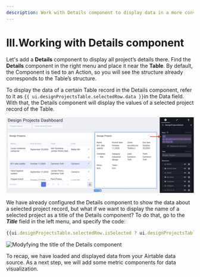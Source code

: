 ```yaml
---
description: Work with Details component to display data in a more convenient way
---
```


# III.Working with Details component

Let's add a  **Details** component to display all project’s details there. Find the **Details** component in the right menu and place it near the **Table**. By default, the Component is tied to an Action, so you will see the structure already corresponds to the Table’s structure.&#x20;

To display the data of a certain Table record in the Details component, refer to it as `{{ ui.designProjectsTable.selectedRow.data }}`in the Data field. With that, the Details component will display the values of a selected project record of the Table.

![](<../../.gitbook/assets/Screenshot 2021-10-08 at 12.47.31.png>)

We have already configured the Details component to show the data about a selected project record, but what if we want to display the name of a selected project as a title of the Details component? To do that, go to the _**Title**_ field in the left menu, and specify the code:

```javascript
{{ui.designProjectsTable.selectedRow.isSelected ? ui.designProjectsTable.selectedRow.data['Name'] : 'Not selected' }}
```

![Modyfying the title of the Details component](../../.gitbook/assets/titleOpt.gif)

To recap, we have loaded and displayed data from your Airtable data source. As a next step, we will add some metric components for data visualization.

